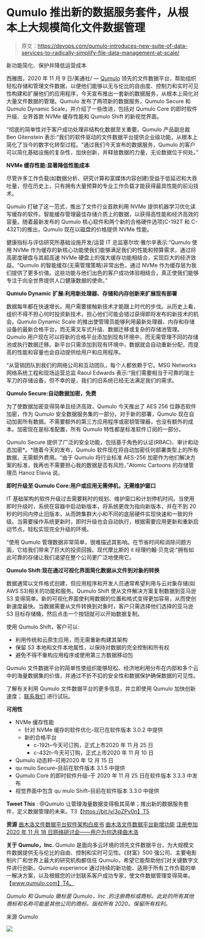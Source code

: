 # Qumulo 推出新的数据服务套件，从根本上大规模简化文件数据管理

> 原文：<https://devops.com/qumulo-introduces-new-suite-of-data-services-to-radically-simplify-file-data-management-at-scale/>

新功能简化、保护并降低运营成本

西雅图，2020 年 11 月 9 日/美通社/ — [Qumulo](https://c212.net/c/link/?t=0&l=en&o=2974157-1&h=3947470180&u=https%3A%2F%2Fqumulo.com%2F%3Futm_source%3Dpress-release%26utm_medium%3Dpress-release%26utm_campaign%3D5-beliefs-1120&a=Qumulo) 领先的文件数据平台，帮助组织轻松存储和管理文件数据，以便他们能够以无与伦比的自由度、控制力和实时可见性构建和扩展他们的应用程序，今天宣布推出一套新的数据服务，从根本上简化对大量文件数据的管理。Qumulo 发布了两项新的数据服务，Qumulo Secure 和 Qumulo Dynamic Scale，并介绍了一些改进，包括对 Qumulo Core 的即时软件升级、业界首款 NVMe 缓存性能和 Qumulo Shift 的新视觉界面。

“彻底的简单性对于客户成功处理非结构化数据至关重要。Qumulo 产品副总裁 Ben Gitenstein 表示:“我们的软件驱动的文件数据平台提供企业级功能，从根本上简化了当今的数字化转型过程。“通过我们今天宣布的数据服务，Qumulo 的客户可以简化基础设施的复杂性，加快创新，并释放数据的力量，无论数据位于何处。”

**NVMe 缓存性能:显著降低性能成本**

尽管许多工作负载(如数据分析、研究计算和富媒体内容创建)受益于低延迟和大吞吐量，但在历史上，只有拥有大量预算的专业工作负载才能获得最具性能的前沿技术。

Qumulo 打破了这一范式，推出了文件行业首款利用 NVMe 提供机器学习优化读写缓存的软件。智能缓存管理最佳存储介质上的数据，以获得高性能和经济高效的容量。随着最新发布的 Qumulo 核心软件和两个新的合格硬件选项(C-192T 和 C-432T)的推出，Qumulo 现在以磁盘的价格提供 NVMe 性能。

健康指标与评估研究所基础设施开发/运营 IT 总监塞尔坎·雅尔辛表示:“Qumulo 使用 NVMe 作为缓存的新核心功能使我们能够满足我们的性能和预算需求，通过将高密度硬盘与其超高速 NVMe 硬盘上的强大缓存功能相结合，实现巨大的经济效益。“Qumulo 的智能缓存(无需管理策略)非常出色，通过 NVMe 作为缓存层为我们提供了更多价值。这些功能与他们出色的客户成功体验相结合，真正使我们能够专注于向全世界提供人口健康数据的使命。”

**Qumulo Dynamic** **扩展:利用新处理器、存储和内存创新来扩展现有部署**

数据每年都在快速增长。用户需要接触新技术才能跟上时代的步伐。从历史上看，组织不得不担心何时投资新技术，担心他们可能会错过获得即将发布的新技术的机会。Qumulo Dynamic Scale 的推出使管理员能够利用最新处理器、内存和存储设备的最新合格平台，而无需叉车式升级、数据迁移或复杂的存储池管理。Qumulo 用户现在可以将新的合格平台添加到现有环境中，而无需管理不同的存储池或执行数据迁移。新平台只需添加到现有环境中，数据就会自动重新分配，而提高的性能和容量也会自动提供给用户和应用程序。

“从营销团队到我们的网络公司和互动团队，每个人都依赖于它。MSG Networks 网络系统工程和现场运营总监 Raoul Edwards 表示:“我们需要相当于可靠的瑞士军刀的存储设备，但不幸的是，我们的旧系统已经无法满足我们的需求。

**Qumulo Secure:自动数据加密，免费**

为了使数据加密变得简单且经济高效，Qumulo 今天推出了 AES 256 位静态软件加密，作为 Qumulo 安全数据服务集的一部分。对于新的部署，Qumulo 现在自动加密所有数据。不需要额外的第三方应用程序或密钥管理器，也没有额外的成本。加密现在是标准配置，所有 Qumulo 特性都是标准软件订阅的一部分。

Qumulo Secure 提供了广泛的安全功能，包括基于角色的认证(RBAC)、审计和动态加密*。*随着今天的发布，Qumulo 软件现在将自动加密任何部署类型上的所有数据，无需额外费用。“由于 Qumulo 将行业标准 AES-256 加密作为他们解决方案的标准，我再也不需要担心我的数据是否有风险，”Atomic Cartoons 的存储管理员 Hanoz Elavia 说。

**即时升级至 Qumulo Core:用户或应用无需停机，无需维护窗口**

IT 基础架构的软件升级过去需要耗时的规划、维护窗口和计划停机时间。当使用即时升级时，系统在容器中启动新版本，将系统更改为指向新版本，并在不到 20 秒的时间内停止旧版本，从而跨集群大小和不同的底层硬件实现快速和一致的升级。当需要操作系统更新时，即时升级也会自动执行，根据需要应用更新和重新启动节点，轻松实现完全升级的环境。

“使用 Qumulo 管理数据非常简单，很难描述其影响。在节省时间和消除问题方面，它给我们带来了巨大的投资回报。现代摩比斯的 it 经理约翰·贝克说:“拥有如此可靠的存储让我们渴望在整个公司更广泛地使用它。

**Qumulo Shift:现在通过可视化界面简化数据从文件到对象的转换**

数据通常以文件格式创建，但应用程序和开发人员通常希望利用与云对象存储(如 AWS S3)相关的功能和服务。Qumulo Shift 使从文件解决方案复制数据到亚马逊 S3 变得简单。新的可视化界面使利用数据的位置和格式变得更加容易，从而使创新速度最快。当数据需要从文件转换到对象时，客户只需选择他们选择的亚马逊 S3 目标存储桶，然后点击一个按钮就可以开始数据复制。

使用 Qumulo Shift，客户可以:

*   利用传统和云原生应用，而无需重新构建其架构
*   保留 S3 本地和文件本地属性，以保持对数据的完全控制和所有权
*   避免不得不重构应用程序或使用第三方数据移动包

Qumulo 文件数据平台的简单性使组织能够轻松、经济地利用分布在内部和多个云中的海量数据集的价值，并通过不折不扣的安全性和数据保护确保数据的可见性。

了解有关利用 Qumulo 文件数据平台的更多信息，并立即使用 Qumulo 加快创新速度； [联系我们](https://c212.net/c/link/?t=0&l=en&o=2974157-1&h=3908912083&u=https%3A%2F%2Fqumulo.com%2Fcontact%2F%3Futm_source%3Dpress-release%26utm_medium%3Dpress-release%26utm_campaign%3D5-beliefs-1120&a=contact+us) [](https://c212.net/c/link/?t=0&l=en&o=2974157-1&h=4267217053&u=https%3A%2F%2Fqumulo.com%2Fcontact%2F%3Futm_source%3Dpress-release%26utm_medium%3Dpress-release%26utm_campaign%3D5-beliefs-1120&a=%C2%A0)进行试玩。

**可用性**

*   NVMe 缓存性能
    *   针对 NVMe 缓存的软件优化–现已在软件版本 3.0.2 中提供
    *   新的合格平台
        *   c-192t–今天可订购，正式上市2020 年 11 月 25 日
        *   c-432t–今天可订购，正式上市2020 年 11 月 10 日
*   Qumulo 动态秤–可用2020 年 12 月 15 日
*   qu mulo Secure–目前在软件版本 3.1.5 中提供
*   Qumulo Core 的即时软件升级–于 2020 年 11 月 25 日在软件版本 3.3.3 中发布
*   视觉界面中包含 qu mulo Shift–目前在软件版本 3.3.0 中提供

**Tweet This** : @Qumulo 让管理海量数据变得极其简单；推出新的数据服务套件，定义数据管理的未来。T3【https://bit.ly/3oZPv0n】T5

**资源** [曲木洛文件数据平台软件架构白皮书](https://c212.net/c/link/?t=0&l=en&o=2974157-1&h=2516550563&u=https%3A%2F%2Fqumulo.com%2Fwp-content%2Fuploads%2F2020%2F05%2FQumulo-Software-Architecture-Overview.pdf%3Futm_source%3Dpress-release%26utm_medium%3Dpress-release%26utm_campaign%3D5-beliefs-1120&a=Qumulo+File+Data+Platform+Software+Architecture+Whitepaper) [曲木洛文件数据平台新增功能](https://c212.net/c/link/?t=0&l=en&o=2974157-1&h=2828396560&u=https%3A%2F%2Fqumulo.com%2Fwhats-new%2F%3Futm_source%3Dpress-release%26utm_medium%3Dpress-release%26utm_campaign%3D5-beliefs-1120&a=What%27s+New+in+the+Qumulo+File+Data+Platform) [注册参加2020 年 11 月 18 日网络研讨会——用户为何选择曲木洛](https://c212.net/c/link/?t=0&l=en&o=2974157-1&h=4266377558&u=http%3A%2F%2Fdiscover.qumulo.com%2F2020-11-NA-Webinar-Why-Upgrade-Qumulo-From-Isilon.html%3Futm_source%3Dpress-release%26utm_medium%3Dpress-release%26utm_campaign%3D5-beliefs-1120&a=Register+for+November+18%2C+2020+Webinar+-+Why+Users+Choose+Qumulo)

**关于 Qumulo，Inc.** Qumulo 是面向多云环境的领先文件数据平台，为大规模文件数据提供无与伦比的自由、控制和实时可见性。《财富》500 强公司、主要电影制片厂和世界上最大的研究机构都信任 Qumulo，希望它能帮助他们对关键数字文件进行创新。Qumulo experience 通过持续的新功能、适用于所有工作负载的单一解决方案，以及根据您的计划联系客户成功专家，使文件数据管理变得简单。【www.qumulo.com】T4。

*Qumulo 和 Qumulo 徽标是 Qumulo，Inc .的注册商标或商标。此处的所有其他商标和名称可能是其他公司的商标。版权所有 2020。保留所有权利。*

来源 Qumulo

![](img/f2517fcc906f2711ceced64001362d9f.png)